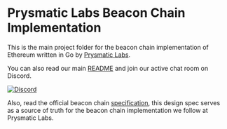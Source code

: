 # Prysmatic Labs Beacon Chain Implementation

This is the main project folder for the beacon chain implementation of Ethereum written in Go by [Prysmatic Labs](https://prysmaticlabs.com).

You can also read our main [README](https://github.com/prysmaticlabs/prysm/v2/blob/master/README.md) and join our active chat room on Discord.

[![Discord](https://user-images.githubusercontent.com/7288322/34471967-1df7808a-efbb-11e7-9088-ed0b04151291.png)](https://discord.gg/CTYGPUJ)

Also, read the official beacon chain [specification](https://github.com/ethereum/consensus-specs/blob/master/specs/phase0/beacon-chain.md), this design spec serves as a source of truth for the beacon chain implementation we follow at Prysmatic Labs.
